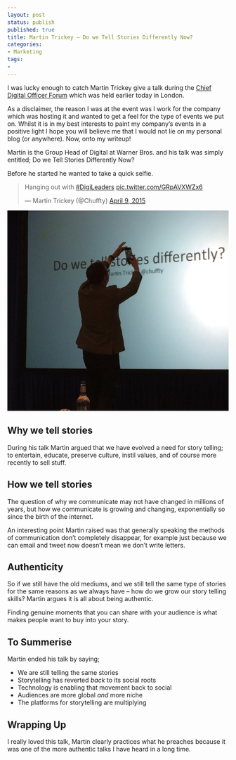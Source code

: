```yaml
---
layout: post
status: publish
published: true
title: Martin Trickey – Do we Tell Stories Differently Now?
categories:
- Marketing
tags:
- 
---
```


I was lucky enough to catch Martin Trickey give a talk during the [Chief Digital Officer Forum](http://theinnovationenterprise.com/summits/chief-digital-officer-summit-london-2015/) which was held earlier today in London.

As a disclaimer, the reason I was at the event was  I work for the company which was hosting it and wanted to get a feel for the type of events we put on. Whilst it is in my best interests to paint my company’s events in a positive light I hope you will believe me that I would not lie on my personal blog (or anywhere). Now, onto my writeup!

Martin is the Group Head of Digital at Warner Bros. and his talk was simply entitled; Do we Tell Stories Differently Now?

Before he started he wanted to take a quick selfie.

<blockquote class="twitter-tweet" lang="en"><p>Hanging out with <a
href="https://twitter.com/hashtag/DigiLeaders?src=hash">#DigiLeaders</a> <a
href="http://t.co/GRpAVXWZx6">pic.twitter.com/GRpAVXWZx6</a></p>&mdash; Martin
Trickey (@Chuffty) <a
href="https://twitter.com/Chuffty/status/586115211544891393">April 9, 2015</a></blockquote>
<script async src="//platform.twitter.com/widgets.js" charset="utf-8"></script>

![Martin Trickey](/img/martin-trickey.jpg)

## Why we tell stories

During his talk Martin argued that we have evolved a need for story telling; to entertain, educate, preserve culture, instil values, and of course more recently to sell stuff.

## How we tell stories

The question of why we communicate may not have changed in millions of years, but how we communicate is growing and changing, exponentially so since the birth of the internet.

An interesting point Martin raised was that generally speaking the methods of communication don’t completely disappear, for example just because we can email and tweet now doesn’t mean we don’t write letters.

## Authenticity

So if we still have the old mediums, and we still tell the same type of stories for the same reasons as we always have – how do we grow our story telling skills? Martin argues it is all about being authentic.

Finding genuine moments that you can share with your audience is what makes people want to buy into your story.

## To Summerise

Martin ended his talk by saying;

* We are still telling the same stories
* Storytelling has reverted *back* to its social roots
* Technology is enabling that movement back to social
* Audiences are more global *and* more niche
* The platforms for storytelling are multiplying

## Wrapping Up

I really loved this talk, Martin clearly practices what he preaches because it was one of the more authentic talks I have heard in a long time.
